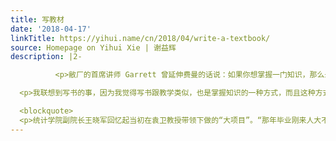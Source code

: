 ```yaml
---
title: 写教材
date: '2018-04-17'
linkTitle: https://yihui.name/cn/2018/04/write-a-textbook/
source: Homepage on Yihui Xie | 谢益辉
description: |2-

          <p>敝厂的首席讲师 Garrett 曾延伸费曼的话说：如果你想掌握一门知识，那么最好的方式是去教这门课；如果你想成为一个好的讲师，那么就把一门课教两遍（总结并改进上一次的失败）。最好的学习方式是教学；能教给别人是理解知识的最低门槛。换句话说，如果你做不到能给别人解释清楚一件事，那你可能并不理解这件事。</p>

  <p>我联想到写书的事，因为我觉得写书跟教学类似，也是掌握知识的一种方式，而且这种方式也是一般人不会用的。今日看到母校统计学院的一篇报导，其中有一段王晓军老师的回忆：</p>

  <blockquote>
  <p>统计学院副院长王晓军回忆起当初在袁卫教授带领下做的“大项目”。“那年毕业刚来人大不久，刚好碰到咱们统计学院筹建一门全新的学科——‘风险管理与精算’。没有教材，没有课程体系，是袁卫老师带领大家从零开始做。”当时团队里年轻人多，袁卫教授带着大家阅读国外的专业材料，一砖一瓦构筑起全新的、系统的课程体系。两年后开始授课，一边上课一边完成了教材的撰写。“过程很顺利，形成了很好的成果。”在国内率先建立起一门学科并巩固领先优势，面对成绩，王晓军表示，“袁卫老师带着我
---
```

